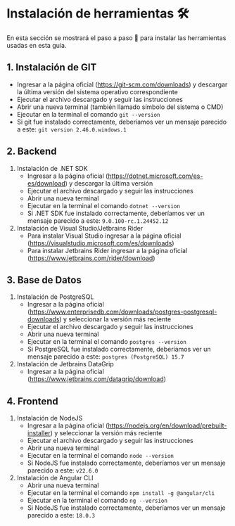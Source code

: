 # Instalación de herramientas 🛠️
En esta sección se mostrará el paso a paso 👣 para instalar las herramientas usadas en esta guía.

## 1. Instalación de GIT
- Ingresar a la página oficial (https://git-scm.com/downloads) y descargar la última versión del sistema operativo correspondiente
- Ejecutar el archivo descargado y seguir las instrucciones
- Abrir una nueva terminal (también llamado símbolo del sistema o CMD)
- Ejecutar en la terminal el comando `git --version`
- Si git fue instalado correctamente, deberíamos ver un mensaje parecido a este: `git version 2.46.0.windows.1`

## 2. Backend
1. Instalación de .NET SDK
    - Ingresar a la página oficial (https://dotnet.microsoft.com/es-es/download) y descargar la última versión
    - Ejecutar el archivo descargado y seguir las instrucciones
    - Abrir una nueva terminal
    - Ejecutar en la terminal el comando `dotnet --version`
    - Si .NET SDK fue instalado correctamente, deberíamos ver un mensaje parecido a este: `9.0.100-rc.1.24452.12`
2. Instalación de Visual Studio/Jetbrains Rider
    - Para instalar Visual Studio ingresar a la página oficial (https://visualstudio.microsoft.com/es/downloads)
    - Para instalar Jetbrains Rider ingresar a la página oficial (https://www.jetbrains.com/rider/download)
## 3. Base de Datos
1. Instalación de PostgreSQL
    - Ingresar a la página oficial (https://www.enterprisedb.com/downloads/postgres-postgresql-downloads) y seleccionar la versión más reciente
    - Ejecutar el archivo descargado y seguir las instrucciones
    - Abrir una nueva terminal
    - Ejecutar en la terminal el comando `postgres --version`
    - Si PostgreSQL fue instalado correctamente, deberíamos ver un mensaje parecido a este: `postgres (PostgreSQL) 15.7`
2. Instalación de Jetbrains DataGrip
    - Ingresar a la página oficial (https://www.jetbrains.com/datagrip/download)
## 4. Frontend
1. Instalación de NodeJS
    - Ingresar a la página oficial (https://nodejs.org/en/download/prebuilt-installer) y seleccionar la versión más reciente
    - Ejecutar el archivo descargado y seguir las instrucciones
    - Abrir una nueva terminal
    - Ejecutar en la terminal el comando `node --version`
    - Si NodeJS fue instalado correctamente, deberíamos ver un mensaje parecido a este: `v22.6.0`
2. Instalación de Angular CLI
    - Abrir una nueva terminal
    - Ejecutar en la terminal el comando `npm install -g @angular/cli`
    - Ejecutar en la terminal el comando `ng --version`
    - Si NodeJS fue instalado correctamente, deberíamos ver un mensaje parecido a este: `18.0.3`